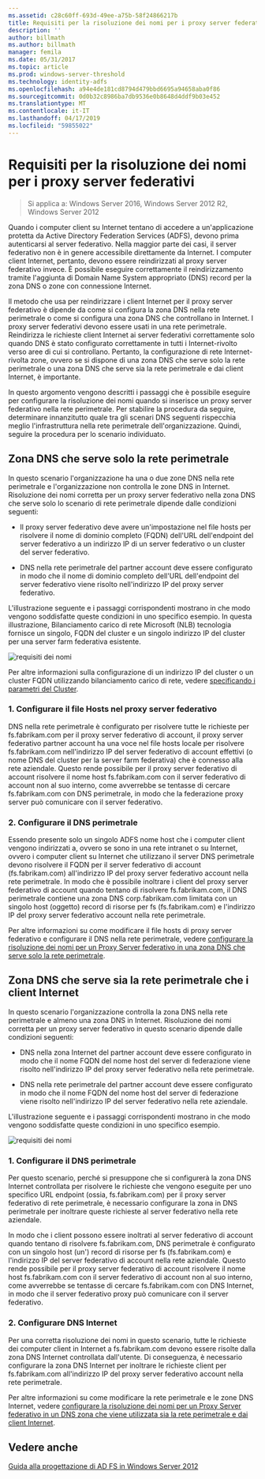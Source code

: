 ```yaml
---
ms.assetid: c28c60ff-693d-49ee-a75b-58f24866217b
title: Requisiti per la risoluzione dei nomi per i proxy server federativi
description: ''
author: billmath
ms.author: billmath
manager: femila
ms.date: 05/31/2017
ms.topic: article
ms.prod: windows-server-threshold
ms.technology: identity-adfs
ms.openlocfilehash: a94e4de181cd8794d479bbd6695a94658aba0f86
ms.sourcegitcommit: 0d0b32c8986ba7db9536e0b8648d4ddf9b03e452
ms.translationtype: MT
ms.contentlocale: it-IT
ms.lasthandoff: 04/17/2019
ms.locfileid: "59855022"
---
```

# <a name="name-resolution-requirements-for-federation-server-proxies"></a>Requisiti per la risoluzione dei nomi per i proxy server federativi

>Si applica a: Windows Server 2016, Windows Server 2012 R2, Windows Server 2012

Quando i computer client su Internet tentano di accedere a un'applicazione protetta da Active Directory Federation Services \(ADFS\), devono prima autenticarsi al server federativo. Nella maggior parte dei casi, il server federativo non è in genere accessibile direttamente da Internet. I computer client Internet, pertanto, devono essere reindirizzati al proxy server federativo invece. È possibile eseguire correttamente il reindirizzamento tramite l'aggiunta di Domain Name System appropriato \(DNS\) record per la zona DNS o zone con connessione Internet.  
  
Il metodo che usa per reindirizzare i client Internet per il proxy server federativo è dipende da come si configura la zona DNS nella rete perimetrale o come si configura una zona DNS che controllano in Internet. I proxy server federativi devono essere usati in una rete perimetrale. Reindirizza le richieste client Internet ai server federativi correttamente solo quando DNS è stato configurato correttamente in tutti i Internet\-rivolto verso aree di cui si controllano. Pertanto, la configurazione di rete Internet\-rivolta zone, ovvero se si dispone di una zona DNS che serve solo la rete perimetrale o una zona DNS che serve sia la rete perimetrale e dai client Internet, è importante.  
  
In questo argomento vengono descritti i passaggi che è possibile eseguire per configurare la risoluzione dei nomi quando si inserisce un proxy server federativo nella rete perimetrale. Per stabilire la procedura da seguire, determinare innanzitutto quale tra gli scenari DNS seguenti rispecchia meglio l'infrastruttura nella rete perimetrale dell'organizzazione. Quindi, seguire la procedura per lo scenario individuato.  
  
## <a name="dns-zone-serving-only-the-perimeter-network"></a>Zona DNS che serve solo la rete perimetrale  
In questo scenario l'organizzazione ha una o due zone DNS nella rete perimetrale e l'organizzazione non controlla le zone DNS in Internet. Risoluzione dei nomi corretta per un proxy server federativo nella zona DNS che serve solo lo scenario di rete perimetrale dipende dalle condizioni seguenti:  
  
-   Il proxy server federativo deve avere un'impostazione nel file hosts per risolvere il nome di dominio completo \(FQDN\) dell'URL dell'endpoint del server federativo a un indirizzo IP di un server federativo o un cluster del server federativo.  
  
-   DNS nella rete perimetrale del partner account deve essere configurato in modo che il nome di dominio completo dell'URL dell'endpoint del server federativo viene risolto nell'indirizzo IP del proxy server federativo.  
  
L'illustrazione seguente e i passaggi corrispondenti mostrano in che modo vengono soddisfatte queste condizioni in uno specifico esempio. In questa illustrazione, Bilanciamento carico di rete Microsoft \(NLB\) tecnologia fornisce un singolo, FQDN del cluster e un singolo indirizzo IP del cluster per una server farm federativa esistente.  
  
![requisiti dei nomi](media/adfs2_deploy_single_fs.gif)  
  
Per altre informazioni sulla configurazione di un indirizzo IP del cluster o un cluster FQDN utilizzando bilanciamento carico di rete, vedere [specificando i parametri del Cluster](https://go.microsoft.com/fwlink/?LinkId=75282).  
  
### <a name="1-configure-the-hosts-file-on-the-federation-server-proxy"></a>1. Configurare il file Hosts nel proxy server federativo  
DNS nella rete perimetrale è configurato per risolvere tutte le richieste per fs.fabrikam.com per il proxy server federativo di account, il proxy server federativo partner account ha una voce nel file hosts locale per risolvere fs.fabrikam.com nell'indirizzo IP del server federativo di account effettivi \(o nome DNS del cluster per la server farm federativa\) che è connesso alla rete aziendale. Questo rende possibile per il proxy server federativo di account risolvere il nome host fs.fabrikam.com con il server federativo di account non al suo interno, come avverrebbe se tentasse di cercare fs.fabrikam.com con DNS perimetrale, in modo che la federazione proxy server può comunicare con il server federativo.  
  
### <a name="2-configure-perimeter-dns"></a>2. Configurare il DNS perimetrale  
Essendo presente solo un singolo ADFS nome host che i computer client vengono indirizzati a, ovvero se sono in una rete intranet o su Internet, ovvero i computer client su Internet che utilizzano il server DNS perimetrale devono risolvere il FQDN per il server federativo di account \(fs.fabrikam.com\) all'indirizzo IP del proxy server federativo account nella rete perimetrale. In modo che è possibile inoltrare i client del proxy server federativo di account quando tentano di risolvere fs.fabrikam.com, il DNS perimetrale contiene una zona DNS corp.fabrikam.com limitata con un singolo host \(oggetto\) record di risorse per fs \(fs.fabrikam.com\) e l'indirizzo IP del proxy server federativo account nella rete perimetrale.  
  
Per altre informazioni su come modificare il file hosts di proxy server federativo e configurare il DNS nella rete perimetrale, vedere [configurare la risoluzione dei nomi per un Proxy Server federativo in una zona DNS che serve solo la rete perimetrale](../../ad-fs/deployment/Configure-Name-Resolution-for-a-Federation-Server-Proxy-in-a-DNS-Zone-That-Serves-Only-the-Perimeter-Network.md).  
  
## <a name="dns-zone-serving-both-the-perimeter-network-and-internet-clients"></a>Zona DNS che serve sia la rete perimetrale che i client Internet  
In questo scenario l'organizzazione controlla la zona DNS nella rete perimetrale e almeno una zona DNS in Internet. Risoluzione dei nomi corretta per un proxy server federativo in questo scenario dipende dalle condizioni seguenti:  
  
-   DNS nella zona Internet del partner account deve essere configurato in modo che il nome FQDN del nome host del server di federazione viene risolto nell'indirizzo IP del proxy server federativo nella rete perimetrale.  
  
-   DNS nella rete perimetrale del partner account deve essere configurato in modo che il nome FQDN del nome host del server di federazione viene risolto nell'indirizzo IP del server federativo nella rete aziendale.  
  
L'illustrazione seguente e i passaggi corrispondenti mostrano in che modo vengono soddisfatte queste condizioni in uno specifico esempio.  
  
![requisiti dei nomi](media/adfs2_deploy_fsp_3DNS.gif)  
  
### <a name="1-configure-perimeter-dns"></a>1. Configurare il DNS perimetrale  
Per questo scenario, perché si presuppone che si configurerà la zona DNS Internet controllata per risolvere le richieste che vengono eseguite per uno specifico URL endpoint \(ossia, fs.fabrikam.com\) per il proxy server federativo di rete perimetrale, è necessario configurare la zona in DNS perimetrale per inoltrare queste richieste al server federativo nella rete aziendale.  
  
In modo che i client possono essere inoltrati al server federativo di account quando tentano di risolvere fs.fabrikam.com, DNS perimetrale è configurato con un singolo host \(un'\) record di risorse per fs \(fs.fabrikam.com\) e l'indirizzo IP del server federativo di account nella rete aziendale. Questo rende possibile per il proxy server federativo di account risolvere il nome host fs.fabrikam.com con il server federativo di account non al suo interno, come avverrebbe se tentasse di cercare fs.fabrikam.com con DNS Internet, in modo che il server federativo proxy può comunicare con il server federativo.  
  
### <a name="2-configure-internet-dns"></a>2. Configurare DNS Internet  
Per una corretta risoluzione dei nomi in questo scenario, tutte le richieste dei computer client in Internet a fs.fabrikam.com devono essere risolte dalla zona DNS Internet controllata dall'utente. Di conseguenza, è necessario configurare la zona DNS Internet per inoltrare le richieste client per fs.fabrikam.com all'indirizzo IP del proxy server federativo account nella rete perimetrale.  
  
Per altre informazioni su come modificare la rete perimetrale e le zone DNS Internet, vedere [configurare la risoluzione dei nomi per un Proxy Server federativo in un DNS zona che viene utilizzata sia la rete perimetrale e dai client Internet](../../ad-fs/deployment/Configure-Name-Resolution-for-a-Federation-Server-Proxy-in-a-DNS-Zone-That-Serves-Both-the-Perimeter-Network-and-Internet-Clients.md).  
  
## <a name="see-also"></a>Vedere anche
[Guida alla progettazione di AD FS in Windows Server 2012](AD-FS-Design-Guide-in-Windows-Server-2012.md)
